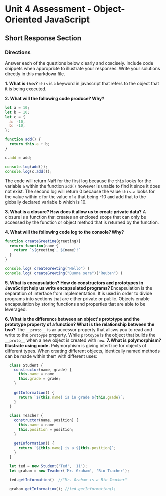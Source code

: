 # Unit 4 Assessment - Object-Oriented JavaScript
## Short Response Section

### Directions
Answer each of the questions below clearly and concisely. Include code snippets when appropriate to illustrate your responses. Write your solutions directly in this markdown file.

**1. What is `this`?**
  `this` is a keyword in javascript that refers to the object that it is being executed. 

**2. What will the following code produce? Why?** 

  ```javascript
  let a = 10;
  let b = 10;
  let c = {
    a: -10,
    b: -10,
  };

  function add() {
    return this.a + b;
  }

  c.add = add;

  console.log(add());
  console.log(c.add());
  ```
  The code will return NaN for the first log because the `this` looks for the variable `a` within the function `add()` however is unable to find it since it does not exist. The second log will return 0 because the value `this.a` looks for the value within `c` for the value of `a` that being -10 and add that to the globally declared variable b which is 10.

**3. What is a closure? How does it allow us to create private data?**
  A closure is a function that creates an enclosed scope that can only be accessed by the function or object method that is returned by the function.

**4. What will the following code log to the console? Why?**

  ```javascript
  function createGreeting(greeting){
    return function(name){
      return `${greeting}, ${name}!`
    }
  }

  console.log( createGreeting("Hello") )
  console.log( createGreeting("Buona sera")("Reuben") )
  ```
  

**5. What is encapsulation? How do constructors and prototypes in JavaScript help us write encapsulated programs?**
  Encapsulation is the separation of interface from implementation. It is used in order to divide programs into sections that are either private or public. Objects enable encapsulation by storing functions and properties that are able to be leveraged. 


**6. What is the difference between an object's prototype and the prototype property of a function? What is the relationship between the two?**
  The `__proto__` is an accessor property that allows you to read and write to the `protoype` property. While `protoype` is the object that builds the `__proto__` when a new object is created with `new`.
**7. What is polymorphism? Illustrate using code.**
  Polymorphism is giving interface for objects of different types. When creating different objects, identically named methods can be made within them with different uses:
  ```javascript
    class Student {
      constructor(name, grade) {
        this.name = name;
        this.grade = grade; 
      }
      
      getInformation() {
        return `${this.name} is in grade ${this.grade}`;
      }
    }

    class Teacher {
      constructor(name, position) {
        this.name = name;
        this.position = position;
      }

      getInformation() {
        return `${this.name} is a ${this.position}`;
      }
    }

    let ted = new Student('Ted', '11');
    let graham = new Teacher('Mr. Graham', 'Bio Teacher');

    ted.getInformation(); //"Mr. Graham is a Bio Teacher"

    graham.getInformation(); //ted.getInformation();
  ```